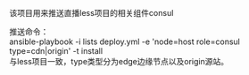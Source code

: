 该项目用来推送直播less项目的相关组件consul

推送命令：  
ansible-playbook -i lists deploy.yml -e 'node=host role=consul type=cdn|origin' -t install  
与less项目一致，type类型分为edge边缘节点以及origin源站。  
